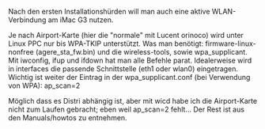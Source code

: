 Nach den ersten Installationshürden will man auch eine aktive WLAN-Verbindung am iMac G3 nutzen.

Je nach Airport-Karte (hier die "normale" mit Lucent orinoco) wird unter Linux PPC nur bis WPA-TKIP unterstützt.
Was man benötigt: firmware-linux-nonfree (agere_sta_fw.bin) und die wireless-tools, sowie wpa_supplicant.
Mit iwconfig, ifup und ifdown hat man alle Befehle parat. Idealerweise wird in interfaces die passende Schnittstelle (eth1 oder wlan0) eingetragen. Wichtig ist weiter der Eintrag in der wpa_supplicant.conf (bei Verwendung von WPA): ap_scan=2

Möglich dass es Distri abhängig ist, aber mit wicd habe ich die Airport-Karte nicht zum Laufen gebracht; eben weil ap_scan=2 fehlt...
Der Rest ist aus den Manuals/howtos zu entnehmen.

